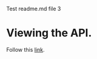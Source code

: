 Test readme.md file 3

# Viewing the API. 
<!--- Had to use the absolute adress. If not the source code of index.html would be displayed instead of the rendered page. --->

Follow this [link](https://mobilitydata.github.io/testswagger/docs/WebDisplay/index.html).
